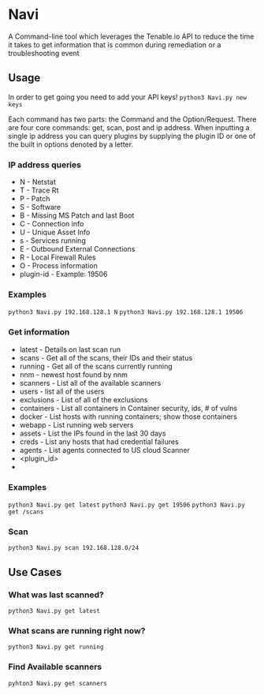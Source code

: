 # Navi
A Command-line tool which leverages the Tenable.io API to reduce the time it takes to get information that is common during remediation or a troubleshooting event

## Usage
In order to get going you need to add your API keys!
`python3 Navi.py new keys`

Each command has two parts: the Command and the Option/Request. There are four core commands: get, scan, post and ip address. When inputting a single ip address you can query plugins by supplying the plugin ID or one of the built in options denoted by a letter. 

### IP address queries
  * N - Netstat
  * T - Trace Rt
  * P - Patch
  * S - Software
  * B - Missing MS Patch and last Boot
  * C - Connection info
  * U - Unique Asset Info
  * s - Services running
  * E - Outbound External Connections
  * R - Local Firewall Rules
  * O - Process information
  * plugin-id - Example: 19506

### Examples
`python3 Navi.py 192.168.128.1 N`
`python3 Navi.py 192.168.128.1 19506`

### Get information
  * latest - Details on last scan run
  * scans  - Get all of the scans, their IDs and their status
  * running  - Get all of the scans currently running
  * nnm - newest host found by nnm
  * scanners - List all of the available scanners
  * users - list all of the users
  * exclusions - List of all of the exclusions
  * containers - List all containers in Container security, ids, # of vulns
  * docker - List hosts with running containers; show those containers
  * webapp - List running web servers
  * assets - List the IPs found in the last 30 days
  * creds  - List any hosts that had credential failures
  * agents - List agents connected to US cloud Scanner
  * <plugin_id> 
  * <api-endpoint>

### Examples
`python3 Navi.py get latest`
`python3 Navi.py get 19506`
`python3 Navi.py get /scans`

### Scan <ip address or subnet>
`python3 Navi.py scan 192.168.128.0/24`

## Use Cases
### What was last scanned?
`python3 Navi.py get latest`

### What scans are running right now?
`python3 Navi.py get running`

### Find Available scanners
`pyhton3 Navi.py get scanners`
